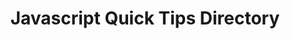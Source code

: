 ---
title: Javascript Quick Tips Directory
weight: 0
excerpt: Javascript articles  and docs
seo:
    title: 'Javascript Quick Tips Directory'
    description: 'Javascript Quick Tips Directory'
    robots: []
    extra: []
    type: stackbit_page_meta
template: docs
---